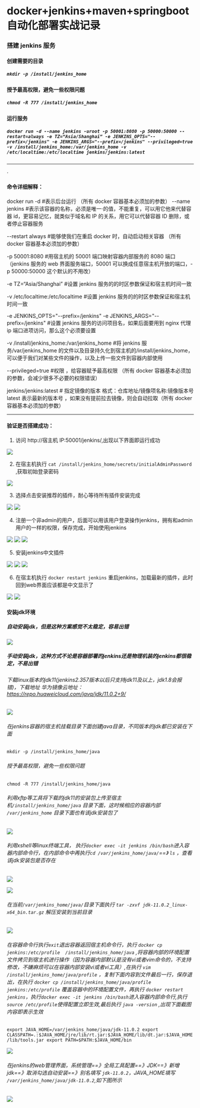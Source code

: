 <!--
 * @Author: error: git config user.name && git config user.email & please set dead value or install git
 * @Date: 2022-08-24 10:09:30
 * @LastEditors: error: git config user.name && git config user.email & please set dead value or install git
 * @LastEditTime: 2022-08-24 16:47:37
 * @FilePath: \dial-vante:\vscode-work-space\pic\md\jenkins\jenkins.md
 * @Description: 这是默认设置,请设置`customMade`, 打开koroFileHeader查看配置 进行设置: https://github.com/OBKoro1/koro1FileHeader/wiki/%E9%85%8D%E7%BD%AE
-->
<!--md的段落和段落之间必须空格一行，这样才会跳出上一个的格式 -->
<!--md的#相当于word文档中的标题 1个#通常用做整个文档的标题  后面依次  最多支持6个#  而且和文字必须间隔一个空格才会生效 -->
<!-- ``代码块可以完整的高亮显示任何代码以及脚本，当然也可以高亮任何标题：比如# 1. `项目使用` 自己已更改快捷键为，  tab+d -->
<!-- 注释语法 和html中的注释语法一样，在vscode中快捷键一样 -->
<!-- md超链接的语法是 [超链接的文字](链接地址)  ，如下-->
<!-- 我自己已更改Markdown All in One插件的快捷键 -->
<!-- rm -rf /install/jenkins_home -->

# docker+jenkins+maven+springboot 自动化部署实战记录

### 搭建 jenkins 服务

#### 创建需要的目录

##### `mkdir -p /install/jenkins_home`

#### 授予最高权限，避免一些权限问题

##### `chmod -R 777 /install/jenkins_home`

#### 运行服务

##### `docker run -d --name jenkins -uroot -p 50001:8080 -p 50000:50000 --restart=always -e TZ=“Asia/Shanghai” -e JENKINS_OPTS="--prefix=/jenkins" -e JENKINS_ARGS="--prefix=/jenkins" --privileged=true -v /install/jenkins_home:/var/jenkins_home -v /etc/localtime:/etc/localtime jenkins/jenkins:latest`

---

·

#### 命令详细解释：

docker run
-d #表示后台运行 （所有 docker 容器基本必须加的参数）
--name jenkins #表示该容器的名称，必须是唯一·的值，不能重复，可以用它他来代替容器 id，更容易记忆，就类似于域名和 IP 的关系，用它可以代替容器 ID 删除，或者停止容器服务

--restart always #能够使我们在重启 docker 时，自动启动相关容器 （所有 docker 容器基本必须加的参数）

-p 50001:8080 #用宿主机的 50001 端口映射容器内部服务的 8080 端口（jenkins 服务的 web 界面服务端口，50001 可以换成任意宿主机开放的端口，-p 50000:50000 这个默认的不用改）

-e TZ=“Asia/Shanghai” #设置 jenkins 服务的的时区参数保证和宿主机时间一致

-v /etc/localtime:/etc/localtime #设置 jenkins 服务的的时区参数保证和宿主机时间一致

-e JENKINS_OPTS="--prefix=/jenkins" -e JENKINS_ARGS="--prefix=/jenkins" #设置 jenkins 服务的访问项目名，如果后面要用到 nginx 代理 ip 端口进项访问，那么这个必须要设置

-v /install/jenkins_home:/var/jenkins_home #将 jenkins 服务/var/jenkins_home 的文件以及目录持久化到宿主机的/install/jenkins_home，可以便于我们对某些文件的操作，以及上传一些文件到容器内部使用

--privileged=true #权限 ，给容器赋予最高权限 （所有 docker 容器基本必须加的参数，会减少很多不必要的权限错误）

jenkins/jenkins:latest # 指定镜像的版本 格式：仓库地址/镜像项名称:镜像版本号 latest 表示最新的版本号 ，如果没有提前拉去镜像，则会自动拉取（所有 docker 容器基本必须加的参数）

---

#### 验证是否搭建成功：

1. 访问 http://宿主机 IP:50001/jenkins/,出现以下界面即运行成功

![](https://new-coder-fei.github.io/pic/images/jenkins/2.png)

2. 在宿主机执行 `cat /install/jenkins_home/secrets/initialAdminPassword` ,获取初始登录密码

![](https://new-coder-fei.github.io/pic/images/jenkins/4.png)

3.  选择点击安装推荐的插件，耐心等待所有插件安装完成

![](https://new-coder-fei.github.io/pic/images/jenkins/5.png)
![](https://new-coder-fei.github.io/pic/images/jenkins/6.png)

4.  注册一个非admin的用户，后面可以用该用户登录操作jenkins，拥有和admin用户的一样的权限，保存完成，开始使用jenkins

![](https://new-coder-fei.github.io/pic/images/jenkins/7.png)
![](https://new-coder-fei.github.io/pic/images/jenkins/8.png)
![](https://new-coder-fei.github.io/pic/images/jenkins/9.png)

5.  安装jenkins中文插件

![](https://new-coder-fei.github.io/pic/images/jenkins/10.png)
![](https://new-coder-fei.github.io/pic/images/jenkins/11.png)
![](https://new-coder-fei.github.io/pic/images/jenkins/12.png)

6. 在宿主机执行 `docker restart jenkins` 重启jenkins，加载最新的插件，此时回到web界面应该都是中文显示了

![](https://new-coder-fei.github.io/pic/images/jenkins/13.png)
![](https://new-coder-fei.github.io/pic/images/jenkins/14.png)





#### 安装jdk环境

##### 自动安装jdk，但是这种方案感觉不太稳定，容易出错

![](https://new-coder-fei.github.io/pic/images/jenkins/15.png)


#####  手动安装jdk，这种方式不论是容器部署的jenkins还是物理机装的jenkins都很稳定，不易出错



###### 下载linux版本的jdk11(jenkins2.357版本以后只支持jdk11及以上，jdk1.8会报错)，下载地址 华为镜像云地址： https://repo.huaweicloud.com/java/jdk/11.0.2+9/

![](https://new-coder-fei.github.io/pic/images/jenkins/16.png)

###### 在jenkins容器的宿主机挂载目录下面创建java目录，不同版本的jdk都已安装在下面

`mkdir -p /install/jenkins_home/java`
###### 授予最高权限，避免一些权限问题

`chmod -R 777 /install/jenkins_home/java`

###### 利用xftp等工具将下载的jdk11的安装包上传至宿主机`/install/jenkins_home/java` 目录下面，这时候相应的容器内部 `/var/jenkins_home` 目录下面也有该jdk安装包了

![](https://new-coder-fei.github.io/pic/images/jenkins/17.png)

###### 利用xshell等linux终端工具， 执行`docker exec -it jenkins /bin/bash`进入容器内部命令行，在内部命令中再执行`cd /var/jenkins_home/java/`==》 `ls` ，查看该jdk安装包是否存在

![](https://new-coder-fei.github.io/pic/images/jenkins/18.png)


![](https://new-coder-fei.github.io/pic/images/jenkins/19.png)


###### 在当前`/var/jenkins_home/java/`目录下面执行  `tar -zxvf jdk-11.0.2_linux-x64_bin.tar.gz`  解压安装到当前目录

![](https://new-coder-fei.github.io/pic/images/jenkins/20.png)

###### 在容器命令行执行`exit`退出容器返回宿主机命令行，执行  `docker cp jenkins:/etc/profile  /install/jenkins_home/java` ,将容器内部的环境配置文件拷贝到宿主机进行操作（因为容器内部默认是没有vi或者vim命令的，不支持修改，不嫌麻烦可以在容器内部安装vi或者vi工具）,在执行 `vim /install/jenkins_home/java/profile` ，复制下面内容到文件最后一行，保存退出，在执行 `docker cp /install/jenkins_home/java/profile  jenkins:/etc/profile` 覆盖容器中的环境配置文件，再执行 `docker restart jenkins`，执行`docker exec -it jenkins /bin/bash`进入容器内部命令行,执行 `source /etc/profile`使得配置立即生效,最后执行  `java -version` ,出现下面截图内容即表示生效
`export JAVA_HOME=/var/jenkins_home/java/jdk-11.0.2
export CLASSPATH=.:$JAVA_HOME/jre/lib/rt.jar:$JAVA_HOME/lib/dt.jar:$JAVA_HOME/lib/tools.jar
export PATH=$PATH:$JAVA_HOME/bin`

![](https://new-coder-fei.github.io/pic/images/jenkins/21.png)

###### 在jenkins的web管理界面，系统管理==》全局工具配置==》JDK==》新增jdk==》取消勾选自动安装==》别名填写 `jdk-11.0.2`，JAVA_HOME填写 `/var/jenkins_home/java/jdk-11.0.2`,如下图所示

![](https://new-coder-fei.github.io/pic/images/jenkins/22.png)